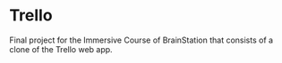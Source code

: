 # Trello
Final project for the Immersive Course of BrainStation that consists of a clone of the Trello web app.
